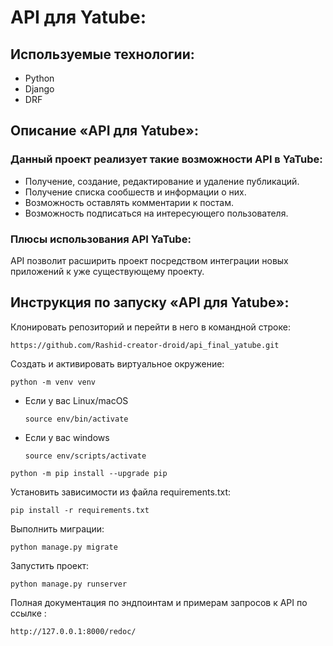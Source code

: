 # API для Yatube:

## Используемые технологии:
- Python
- Django
- DRF

## Описание «API для Yatube»:

### Данный проект реализует такие возможности API в YaTube:
- Получение, создание, редактирование и удаление публикаций.
- Получение списка сообшеств и информации о них.
- Возможность оставлять комментарии к постам.
- Возможность подписаться на интересующего пользователя.

### Плюсы использования API YaTube:
API позволит расширить проект посредством интеграции новых приложений 
к уже существующему проекту.

## Инструкция по запуску «API для Yatube»:

Клонировать репозиторий и перейти в него в командной строке:

```
https://github.com/Rashid-creator-droid/api_final_yatube.git
```


Cоздать и активировать виртуальное окружение:

```
python -m venv venv
```

* Если у вас Linux/macOS

    ```
    source env/bin/activate
    ```

* Если у вас windows

    ```
    source env/scripts/activate
    ```

```
python -m pip install --upgrade pip
```

Установить зависимости из файла requirements.txt:

```
pip install -r requirements.txt
```

Выполнить миграции:

```
python manage.py migrate
```

Запустить проект:

```
python manage.py runserver
```

Полная документация по эндпоинтам и примерам запросов к API по ссылке :

```
http://127.0.0.1:8000/redoc/
```